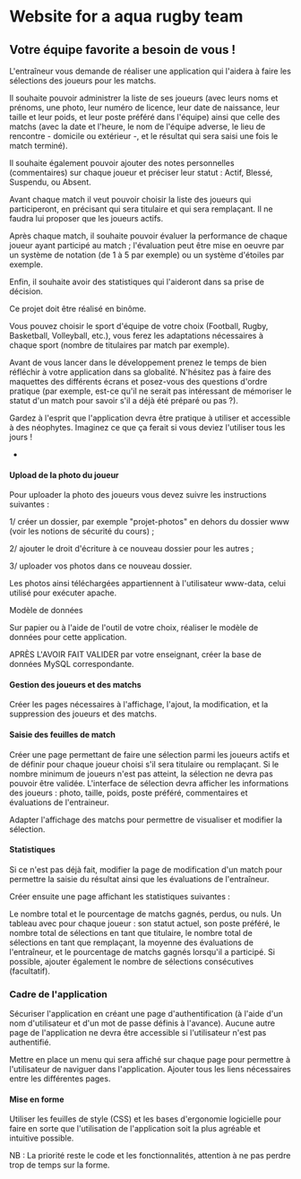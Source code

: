 # Website for a aqua rugby team

<h2>Votre équipe favorite a besoin de vous !</h2>

L'entraîneur vous demande de réaliser une application qui l'aidera à faire les sélections des joueurs pour les matchs.

Il souhaite pouvoir administrer la liste de ses joueurs (avec leurs noms et prénoms, une photo, leur numéro de licence, leur date de naissance, leur taille et leur poids, et leur poste préféré dans l'équipe) ainsi que celle des matchs (avec la date et l'heure, le nom de l'équipe adverse, le lieu de rencontre - domicile ou extérieur -, et le résultat qui sera saisi une fois le match terminé).

Il souhaite également pouvoir ajouter des notes personnelles (commentaires) sur chaque joueur et préciser leur statut : Actif, Blessé, Suspendu, ou Absent.

Avant chaque match il veut pouvoir choisir la liste des joueurs qui participeront, en précisant qui sera titulaire et qui sera remplaçant. Il ne faudra lui proposer que les joueurs actifs.

Après chaque match, il souhaite pouvoir évaluer la performance de chaque joueur ayant participé au match ; l'évaluation peut être mise en oeuvre par un système de notation (de 1 à 5 par exemple) ou un système d'étoiles par exemple.

Enfin, il souhaite avoir des statistiques qui l'aideront dans sa prise de décision.

 

Ce projet doit être réalisé en binôme.

Vous pouvez choisir le sport d'équipe de votre choix (Football, Rugby, Basketball, Volleyball, etc.), vous ferez les adaptations nécessaires à chaque sport (nombre de titulaires par match par exemple).

Avant de vous lancer dans le développement prenez le temps de bien réfléchir à votre application dans sa globalité. N'hésitez pas à faire des maquettes des différents écrans et posez-vous des questions d'ordre pratique (par exemple, est-ce qu'il ne serait pas intéressant de mémoriser le statut d'un match pour savoir s'il a déjà été préparé ou pas ?).

Gardez à l'esprit que l'application devra être pratique à utiliser et accessible à des néophytes. Imaginez ce que ça ferait si vous deviez l'utiliser tous les jours !

-

<h4>Upload de la photo du joueur</h4>

Pour uploader la photo des joueurs vous devez suivre les instructions suivantes :

1/ créer un dossier, par exemple "projet-photos" en dehors du dossier www (voir les notions de sécurité du cours) ;

2/ ajouter le droit d'écriture à ce nouveau dossier pour les autres ;

3/ uploader vos photos dans ce nouveau dossier.

Les photos ainsi téléchargées appartiennent à l'utilisateur www-data, celui utilisé pour exécuter apache.

Modèle de données

Sur papier ou à l'aide de l'outil de votre choix, réaliser le modèle de données pour cette application.

APRÈS L'AVOIR FAIT VALIDER par votre enseignant, créer la base de données MySQL correspondante.

 

<h4>Gestion des joueurs et des matchs</h4>

Créer les pages nécessaires à l'affichage, l'ajout, la modification, et la suppression des joueurs et des matchs.

 

<h4>Saisie des feuilles de match</h4>

Créer une page permettant de faire une sélection parmi les joueurs actifs et de définir pour chaque joueur choisi s'il sera titulaire ou remplaçant. Si le nombre minimum de joueurs n'est pas atteint, la sélection ne devra pas pouvoir être validée. L'interface de sélection devra afficher les informations des joueurs : photo, taille, poids, poste préféré, commentaires et évaluations de l'entraineur.

Adapter l'affichage des matchs pour permettre de visualiser et modifier la sélection.

 

<h4>Statistiques</h4>

Si ce n'est pas déjà fait, modifier la page de modification d'un match pour permettre la saisie du résultat ainsi que les évaluations de l'entraîneur.

Créer ensuite une page affichant les statistiques suivantes :

Le nombre total et le pourcentage de matchs gagnés, perdus, ou nuls.
Un tableau avec pour chaque joueur : son statut actuel, son poste préféré, le nombre total de sélections en tant que titulaire, le nombre total de sélections en tant que remplaçant, la moyenne des évaluations de l'entraîneur, et le pourcentage de matchs gagnés lorsqu'il a participé.
Si possible, ajouter également le nombre de sélections consécutives (facultatif).
 

<h3>Cadre de l'application</h3>

Sécuriser l'application en créant une page d'authentification (à l'aide d'un nom d'utilisateur et d'un mot de passe définis à l'avance). Aucune autre page de l'application ne devra être accessible si l'utilisateur n'est pas authentifié.

Mettre en place un menu qui sera affiché sur chaque page pour permettre à l'utilisateur de naviguer dans l'application. Ajouter tous les liens nécessaires entre les différentes pages.

 

<h4>Mise en forme</h4>

Utiliser les feuilles de style (CSS) et les bases d'ergonomie logicielle pour faire en sorte que l'utilisation de l'application soit la plus agréable et intuitive possible.

NB : La priorité reste le code et les fonctionnalités, attention à ne pas perdre trop de temps sur la forme.
